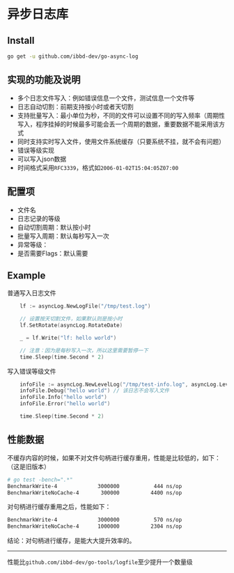 # 异步日志库

## Install

```sh
go get -u github.com/ibbd-dev/go-async-log
```

## 实现的功能及说明

- 多个日志文件写入：例如错误信息一个文件，测试信息一个文件等
- 日志自动切割：前期支持按小时或者天切割
- 支持批量写入：最小单位为秒，不同的文件可以设置不同的写入频率（周期性写入，程序挂掉的时候最多可能会丢一个周期的数据，重要数据不能采用该方式
- 同时支持实时写入文件，使用文件系统缓存（只要系统不挂，就不会有问题）
- 错误等级实现
- 可以写入json数据
- 时间格式采用`RFC3339`，格式如`2006-01-02T15:04:05Z07:00`

## 配置项

- 文件名
- 日志记录的等级
- 自动切割周期：默认按小时
- 批量写入周期：默认每秒写入一次
- 异常等级：
- 是否需要Flags：默认需要

## Example

普通写入日志文件

```go
	lf := asyncLog.NewLogFile("/tmp/test.log")

    // 设置按天切割文件，如果默认则是按小时
	lf.SetRotate(asyncLog.RotateDate)

	_ = lf.Write("lf: hello world")

    // 注意：因为是每秒写入一次，所以这里需要暂停一下
	time.Sleep(time.Second * 2)

```

写入错误等级文件

```go
	infoFile := asyncLog.NewLevelLog("/tmp/test-info.log", asyncLog.LevelInfo)  // 只有Info级别或者以上级别的日志才会被记录
	infoFile.Debug("hello world") // 该日志不会写入文件
	infoFile.Info("hello world")
	infoFile.Error("hello world")

	time.Sleep(time.Second * 2)
```

## 性能数据

不缓存内容的时候，如果不对文件句柄进行缓存重用，性能是比较低的，如下：（这是旧版本）

```sh
# go test -bench=".*"
BenchmarkWrite-4          	 3000000	       444 ns/op
BenchmarkWriteNoCache-4   	  300000	      4400 ns/op
```

对句柄进行缓存重用之后，性能如下：

```sh
BenchmarkWrite-4          	 3000000	       570 ns/op
BenchmarkWriteNoCache-4   	 1000000	      2304 ns/op
```

结论：对句柄进行缓存，是能大大提升效率的。

-------

性能比`github.com/ibbd-dev/go-tools/logfile`至少提升一个数量级

